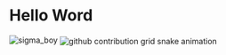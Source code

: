 <h1>Hello Word</h1>

<img src="https://media1.giphy.com/media/v1.Y2lkPTc5MGI3NjExZmR1ZXdoYnQ5bm9kOGVtaWc3bGF6Mzh4bjhhaHR1dDQ3YWYzaTYxYiZlcD12MV9naWZzX3NlYXJjaCZjdD1n/guNXesWtLfqOfnWwmx/200.webp" alt="sigma_boy">


<picture align="center">
  <source media="(prefers-color-scheme: dark)" srcset="https://raw.githubusercontent.com/BryandexDevloper/BryandexDevloper/output/github-contribution-grid-snake-dark.svg">
  <source media="(prefers-color-scheme: light)" srcset="https://raw.githubusercontent.com/BryandexDevloper/BryandexDevloper/output/github-contribution-grid-snake-dark.svg">
  <img align="center" alt="github contribution grid snake animation" src="https://raw.githubusercontent.com/BryandexDevloper/BryandexDevloper/output/github-contribution-grid-snake.svg">
</picture>
<br></br>
